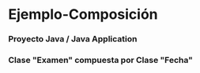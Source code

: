 # Ejemplo-Composición
### Proyecto Java / Java Application
### Clase "Examen" compuesta por Clase "Fecha"
